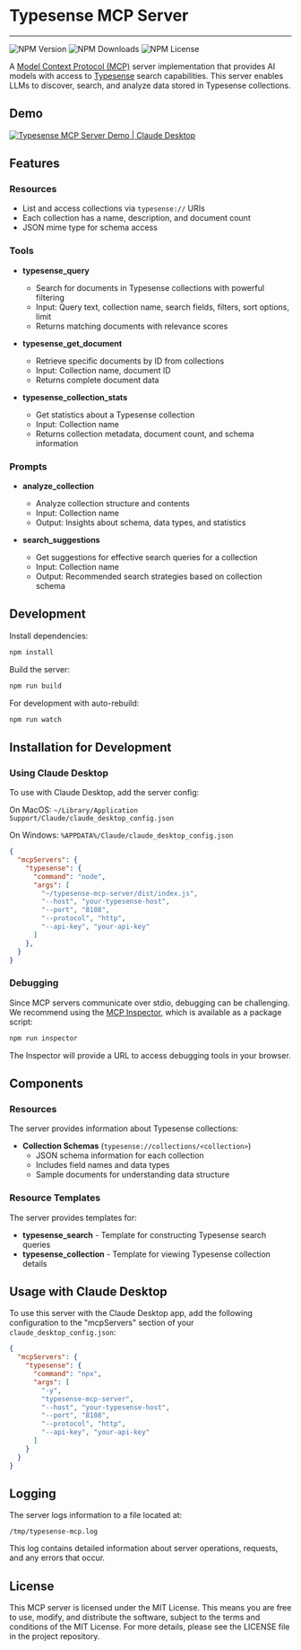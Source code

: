 # Typesense MCP Server
---
![NPM Version](https://img.shields.io/npm/v/typesense-mcp-server)
![NPM Downloads](https://img.shields.io/npm/dm/typesense-mcp-server)
![NPM License](https://img.shields.io/npm/l/typesense-mcp-server)

A [Model Context Protocol (MCP)](https://github.com/modelcontextprotocol/mcp) server implementation that provides AI models with access to [Typesense](https://typesense.org/) search capabilities. This server enables LLMs to discover, search, and analyze data stored in Typesense collections.

## Demo

[![Typesense MCP Server Demo | Claude Desktop](https://img.youtube.com/vi/your-video-id/0.jpg)](https://www.youtube.com/watch?v=your-video-id)

## Features

### Resources
- List and access collections via `typesense://` URIs
- Each collection has a name, description, and document count
- JSON mime type for schema access

### Tools
- **typesense_query**
  - Search for documents in Typesense collections with powerful filtering
  - Input: Query text, collection name, search fields, filters, sort options, limit
  - Returns matching documents with relevance scores

- **typesense_get_document**
  - Retrieve specific documents by ID from collections
  - Input: Collection name, document ID
  - Returns complete document data

- **typesense_collection_stats**
  - Get statistics about a Typesense collection
  - Input: Collection name
  - Returns collection metadata, document count, and schema information

### Prompts
- **analyze_collection**
  - Analyze collection structure and contents
  - Input: Collection name
  - Output: Insights about schema, data types, and statistics

- **search_suggestions**
  - Get suggestions for effective search queries for a collection
  - Input: Collection name
  - Output: Recommended search strategies based on collection schema

## Development

Install dependencies:
```bash
npm install
```

Build the server:
```bash
npm run build
```

For development with auto-rebuild:
```bash
npm run watch
```

## Installation for Development

### Using Claude Desktop

To use with Claude Desktop, add the server config:

On MacOS: `~/Library/Application Support/Claude/claude_desktop_config.json`

On Windows: `%APPDATA%/Claude/claude_desktop_config.json`

```json
{
  "mcpServers": {
    "typesense": {
      "command": "node",
      "args": [
        "~/typesense-mcp-server/dist/index.js",
        "--host", "your-typesense-host",
        "--port", "8108",
        "--protocol", "http",
        "--api-key", "your-api-key"
      ]
    },
  }
}
```

### Debugging

Since MCP servers communicate over stdio, debugging can be challenging. We recommend using the [MCP Inspector](https://github.com/modelcontextprotocol/inspector), which is available as a package script:

```bash
npm run inspector
```

The Inspector will provide a URL to access debugging tools in your browser.

## Components

### Resources

The server provides information about Typesense collections:

- **Collection Schemas** (`typesense://collections/<collection>`)
  - JSON schema information for each collection
  - Includes field names and data types
  - Sample documents for understanding data structure

### Resource Templates

The server provides templates for:

- **typesense_search** - Template for constructing Typesense search queries
- **typesense_collection** - Template for viewing Typesense collection details

## Usage with Claude Desktop

To use this server with the Claude Desktop app, add the following configuration to the "mcpServers" section of your `claude_desktop_config.json`:

```json
{
  "mcpServers": {
    "typesense": {
      "command": "npx",
      "args": [
        "-y",
        "typesense-mcp-server",
        "--host", "your-typesense-host",
        "--port", "8108",
        "--protocol", "http",
        "--api-key", "your-api-key"
      ]
    }
  }
}
```

## Logging

The server logs information to a file located at:
```
/tmp/typesense-mcp.log
```

This log contains detailed information about server operations, requests, and any errors that occur.

## License

This MCP server is licensed under the MIT License. This means you are free to use, modify, and distribute the software, subject to the terms and conditions of the MIT License. For more details, please see the LICENSE file in the project repository. 